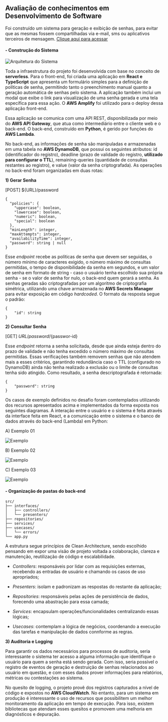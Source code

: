 ## Avaliação de conhecimentos em Desenvolvimento de Software

Foi construído um sistema para geração e exibição de senhas, para evitar que as mesmas fossem compartilhadas via e-mail, sms ou aplicativos terceiros de mensagem. [Clique aqui para acessar](https://application-matheus-lima.d1tmawor3xqx2z.amplifyapp.com/home "Clique aqui para acessar")

#### - Construção do Sistema

![Arquitetura do Sistema](./design.png)

Toda a infraestrutura do projeto foi desenvolvida com base no conceito de **serverless**. Para o front-end, foi criada uma aplicação em **React e TypeScript** que apresenta um formulário simples para a definição de políticas de senha, permitindo tanto o preenchimento manual quanto a geração automática de senhas pelo sistema. A aplicação também inclui um modal que exibe o link para visualização de uma senha gerada e uma tela específica para essa ação. O **AWS Amplify** foi utilizado para o deploy dessa aplicação front-end.

Essa aplicação se comunica com uma API REST, disponibilizada por meio do **AWS API Gateway**, que atua como intermediário entre o cliente web e o back-end. O back-end, construído em **Python**, é gerido por funções do **AWS Lambda**.

No back-end, as informações de senha são manipuladas e armazenadas em uma tabela no **AWS DynamoDB**, que possui os seguintes atributos: id (identificador do registro), deadline (prazo de validade do registro, **utilizado para configurar o TTL**), remaining-queries (quantidade de consultas restantes ao registro), e value (valor da senha criptografada). As operações no back-end foram organizadas em duas rotas:

**1) Gerar Senha**

[POST] ${URL}/password
```
{
  "policies": {
    "uppercase": boolean,
    "lowercase": boolean,
    "numeric": boolean,
    "special": boolean
  },
  "minLength": integer,
  "maxAttempts": integer,
  "availabilityTime": integer,
  "password": string | null
}
```

Esse *endpoint* recebe as políticas de senha que devem ser seguidas, o número mínimo de caracteres exigido, o número máximo de consultas permitidas, o tempo de disponibilidade da senha em segundos, e um valor de senha em formato de string - caso o usuário tenha escolhido sua própria senha - se o valor de senha for nulo, o back-end quem gerará a senha. As senhas geradas são criptografadas por um algoritmo de criptografia simétrica, utilizando uma chave armazenada no **AWS Secrets Manager** para evitar exposição em código *hardcoded*. O formato da resposta segue o padrão:
```
{
    "id": string
}
```

**2) Consultar Senha**

[GET] ${URL}/password/${passwor-id}

Esse *endpoint* retorna a senha solicitada, desde que ainda esteja dentro do prazo de validade e não tenha excedido o número máximo de consultas permitidas. Essas verificações também removem senhas que não atendem mais a esses critérios, garantindo redundância caso o TTL (configurado no DynamoDB) ainda não tenha realizado a exclusão ou o limite de consultas tenha sido atingido. Como resultado, a senha descriptografada é retornada:
```
{
    "password": string
}
```

Os casos de exemplo definidos no desafio foram comtemplados utilizando dos recursos apresentados acima e implementados da forma exposta nos seguintes diagramas. A interação entre o usuário e o sistema é feita através da interface feita em React, e a comunicação entre o sistema e o banco de dados através do back-end (Lambda) em Python:

A) Exemplo 01

![Exemplo](./example1.svg)



B) Exemplo 02

![Exemplo](./example2.svg)



C) Exemplo 03

![Exemplo](./example3.svg)




#### - Organização de pastas do back-end

```
src/
├── interfaces/
│   ├── controllers/
│   └── presenters/
├── repositories/
├── services/
├── usecases/
│   └── errors/
└── app.py
```

A estrutura segue princípios de Clean Architecture, sendo escolhido pensando em expor uma visão de projeto voltada a colaboração, clareza e manutenção, reutilização de código e escalabilidade.

- *Controllers*: responsáveis por lidar com as requisições externas, recebendo as entradas de usuário e chamando os casos de uso apropriados;

- *Presenters*: isolam e padronizam as respostas do restante da aplicação;

- *Repositories*: responsáveis pelas ações de persistência de dados, forecendo uma abastração para essa camada;

- *Services*: encapsulam operações/funcionalidades centralizando essas lógicas;

- *Usecases*: contemplam a lógica de negócios, coordenando a execução das tarefas e manipulação de dados connforme as regras.

**3) Auditoria e Logging**

Para garantir os dados necessários para processos de auditoria, seria interessante o sistema ter acesso a alguma informação que identifique o usuário para quem a senha está sendo gerada. Com isso, seria possível o registro de eventos de geração e destruição de senhas relacionados ao usuário em questão, e com esses dados prover informações para relatórios, métricas ou contestações ao sistema.

No quesito de logging, o projeto provê dos registros capturados a nível de código e expostos no **AWS CloudWatch**. No entanto, para um sistema em produção é interessante o uso de recursos que possibilitem um melhor monitoramento da aplicação em tempo de execução. Para isso, existem bibliotecas que atendam esses quesitos e promovem uma melhoria em diagnósticos e depuração.
